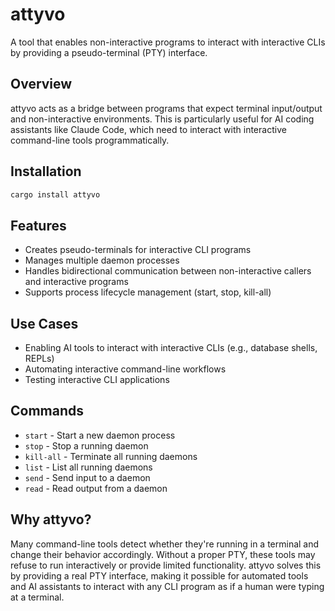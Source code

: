 # attyvo

A tool that enables non-interactive programs to interact with interactive CLIs by providing a pseudo-terminal (PTY) interface.

## Overview

attyvo acts as a bridge between programs that expect terminal input/output and non-interactive environments. This is particularly useful for AI coding assistants like Claude Code, which need to interact with interactive command-line tools programmatically.

## Installation

```bash
cargo install attyvo
```

## Features

- Creates pseudo-terminals for interactive CLI programs
- Manages multiple daemon processes
- Handles bidirectional communication between non-interactive callers and interactive programs
- Supports process lifecycle management (start, stop, kill-all)

## Use Cases

- Enabling AI tools to interact with interactive CLIs (e.g., database shells, REPLs)
- Automating interactive command-line workflows
- Testing interactive CLI applications

## Commands

- `start` - Start a new daemon process
- `stop` - Stop a running daemon
- `kill-all` - Terminate all running daemons
- `list` - List all running daemons
- `send` - Send input to a daemon
- `read` - Read output from a daemon

## Why attyvo?

Many command-line tools detect whether they're running in a terminal and change their behavior accordingly. Without a proper PTY, these tools may refuse to run interactively or provide limited functionality. attyvo solves this by providing a real PTY interface, making it possible for automated tools and AI assistants to interact with any CLI program as if a human were typing at a terminal.